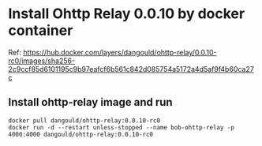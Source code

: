 # Install Ohttp Relay 0.0.10 by docker container

Ref: https://hub.docker.com/layers/dangould/ohttp-relay/0.0.10-rc0/images/sha256-2c9ccf85d6101195c9b97eafcf6b561c842d085754a5172a4d5af9f4b60ca27c

## Install ohttp-relay image and run
~~~
docker pull dangould/ohttp-relay:0.0.10-rc0
docker run -d --restart unless-stopped --name bob-ohttp-relay -p 4000:4000 dangould/ohttp-relay:0.0.10-rc0
~~~
